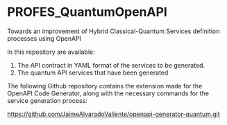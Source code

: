 # PROFES_QuantumOpenAPI
Towards an improvement of Hybrid Classical-Quantum Services definition processes using OpenAPI

In this repository are available: 

1. The API contract in YAML format of the services to be generated.
2. The quantum API services that have been generated

The following Github repository contains the extension made for the OpenAPI Code Generator, along with the necessary commands for the service generation process:

https://github.com/JaimeAlvaradoValiente/openapi-generator-quantum.git


